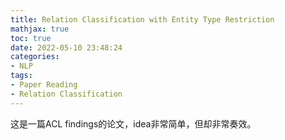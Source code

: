 ```yaml
---
title: Relation Classification with Entity Type Restriction
mathjax: true
toc: true
date: 2022-05-10 23:48:24
categories:
- NLP
tags:
- Paper Reading
- Relation Classification
---
```

这是一篇ACL findings的论文，idea非常简单，但却非常奏效。